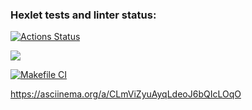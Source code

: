 ### Hexlet tests and linter status:
[![Actions Status](https://github.com/DeIndi/backend-project-lvl1/workflows/hexlet-check/badge.svg)](https://github.com/DeIndi/backend-project-lvl1/actions)

<a href="https://codeclimate.com/github/codeclimate/codeclimate/maintainability"><img src="https://api.codeclimate.com/v1/badges/a99a88d28ad37a79dbf6/maintainability" /></a>

[![Makefile CI](https://github.com/DeIndi/backend-project-lvl1/actions/workflows/makefile.yml/badge.svg)](https://github.com/DeIndi/backend-project-lvl1/actions/workflows/makefile.yml)

https://asciinema.org/a/CLmViZyuAyqLdeoJ6bQIcLOqO

